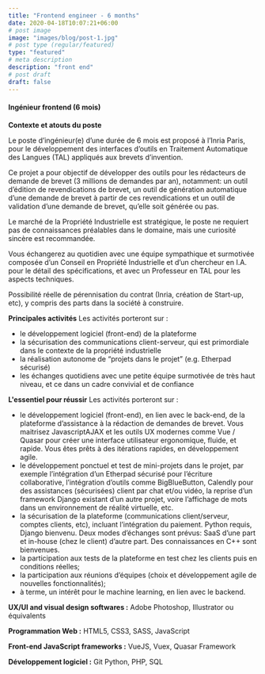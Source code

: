 ```yaml
---
title: "Frontend engineer - 6 months"
date: 2020-04-18T10:07:21+06:00
# post image
image: "images/blog/post-1.jpg"
# post type (regular/featured)
type: "featured"
# meta description
description: "front end"
# post draft
draft: false
---
```



#### Ingénieur frontend  (6 mois)

 **Contexte et atouts du poste**
 
Le poste d’ingénieur(e) d’une durée de 6 mois est proposé à l’Inria Paris, pour le développement des interfaces d’outils en Traitement Automatique des Langues (TAL) appliqués aux brevets d’invention.

Ce projet a pour objectif de développer des outils pour les rédacteurs de demande de brevet (3 millions de demandes par an), notamment: un outil d’édition de revendications de brevet, un outil de génération automatique d’une demande de brevet à partir de ces revendications et un outil de validation d’une demande de brevet, qu’elle soit générée ou pas.

Le marché de la Propriété Industrielle est stratégique, le poste ne requiert pas de connaissances préalables dans le domaine, mais une curiosité sincère est recommandée. 

Vous échangerez au quotidien avec une équipe sympathique et surmotivée composée d’un Conseil en Propriété Industrielle et d’un chercheur en I.A. pour le détail des spécifications, et avec un Professeur en TAL pour les aspects techniques. 

Possibilité réelle de pérennisation du contrat (Inria, création de Start-up, etc), y compris des parts dans la société à construire.
 
**Principales activités**
Les activités porteront sur :
- le développement logiciel (front-end) de la plateforme 
- la sécurisation des communications client-serveur, qui est primordiale dans le contexte de la propriété industrielle
- la réalisation autonome de “projets dans le projet” (e.g. Etherpad sécurisé)
- les échanges quotidiens avec une petite équipe surmotivée de très haut niveau, et ce dans un cadre convivial et de confiance


**L'essentiel pour réussir**
Les activités porteront sur :
- le développement logiciel (front-end), en lien avec le back-end, de la plateforme d’assistance à la rédaction de demandes de brevet. Vous maitrisez JavascriptAJAX et les outils UX modernes comme Vue / Quasar pour créer une interface utilisateur ergonomique, fluide, et rapide. Vous êtes prêts à des itérations rapides, en développement agile.
- le développement ponctuel et test de mini-projets dans le projet, par exemple l’intégration d’un Etherpad sécurisé pour l’écriture collaborative, l’intégration d’outils comme BigBlueButton, Calendly pour des assistances (sécurisées) client par chat et/ou vidéo, la reprise d’un framework Django existant d’un autre projet, voire l’affichage de mots dans un environnement de réalité virtuelle, etc.
- la sécurisation de la plateforme (communications client/serveur,  comptes clients, etc), incluant l’intégration du paiement. Python requis, Django bienvenu. Deux modes d’échanges sont prévus: SaaS d’une part et in-house (chez le client) d’autre part. Des connaissances en C++ sont bienvenues.
- la participation aux tests de la plateforme en test chez les clients puis en conditions réelles;
- la participation aux réunions d’équipes (choix et développement agile de nouvelles fonctionnalités);
- à terme, un intérêt pour le machine learning, en lien avec le backend. 
 
**UX/UI and visual design softwares :**
Adobe Photoshop, Illustrator ou équivalents

**Programmation Web :**
HTML5, CSS3, SASS, JavaScript

**Front-end JavaScript frameworks :** 
VueJS, Vuex, Quasar Framework

**Développement logiciel :** 
Git 
Python, PHP, SQL
